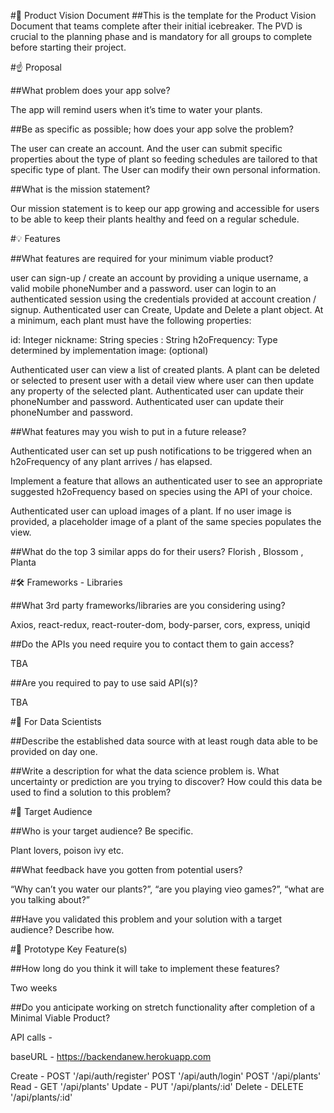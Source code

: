 

#👀 Product Vision Document ##This is the template for the Product Vision Document that teams complete after their initial icebreaker. The PVD is crucial to the planning phase and is mandatory for all groups to complete before starting their project.

#☝️ Proposal

##What problem does your app solve?

The app will remind users when it’s time to water your plants.

##Be as specific as possible; how does your app solve the problem?

The user can create an account. And the user can submit specific properties about the type of plant so feeding schedules are tailored to that specific type of plant. The User can modify their own personal information.

##What is the mission statement?

Our mission statement is to keep our app growing and accessible for users to be able to keep their plants healthy and feed on a regular schedule.

#💡 Features

##What features are required for your minimum viable product?

user can sign-up / create an account by providing a unique username, a valid mobile phoneNumber and a password. user can login to an authenticated session using the credentials provided at account creation / signup. Authenticated user can Create, Update and Delete a plant object. At a minimum, each plant must have the following properties:

id: Integer
nickname: String
species : String
h2oFrequency: Type determined by implementation
image: (optional)

Authenticated user can view a list of created plants. A plant can be deleted or selected to present user with a detail view where user can then update any property of the selected plant. Authenticated user can update their phoneNumber and password. Authenticated user can update their phoneNumber and password.

##What features may you wish to put in a future release?

Authenticated user can set up push notifications to be triggered when an h2oFrequency of any plant arrives / has elapsed.

Implement a feature that allows an authenticated user to see an appropriate suggested h2oFrequency based on species using the API of your choice.

Authenticated user can upload images of a plant. If no user image is provided, a placeholder image of a plant of the same species populates the view.

##What do the top 3 similar apps do for their users? Florish , Blossom , Planta

#🛠 Frameworks - Libraries

##What 3rd party frameworks/libraries are you considering using?

Axios, react-redux, react-router-dom, body-parser, cors, express, uniqid

##Do the APIs you need require you to contact them to gain access?

TBA

##Are you required to pay to use said API(s)?

TBA

#🧮 For Data Scientists

##Describe the established data source with at least rough data able to be provided on day one.

##Write a description for what the data science problem is. What uncertainty or prediction are you trying to discover? How could this data be used to find a solution to this problem?

#🎯 Target Audience

##Who is your target audience? Be specific.

Plant lovers, poison ivy etc.

##What feedback have you gotten from potential users?

“Why can’t you water our plants?”, “are you playing vieo games?”, “what are you talking about?”

##Have you validated this problem and your solution with a target audience? Describe how.

#🔑 Prototype Key Feature(s)

##How long do you think it will take to implement these features?

Two weeks

##Do you anticipate working on stretch functionality after completion of a Minimal Viable Product?


API calls -

<!-- baseURL - https://buildweekplants.herokuapp.com

GET /plants
GET /users
GET /plant/:id
GET /users/:id

POST /login
POST /users
POST /plants

PUT /plants/:id
PUT /users/:id

DELETE /users/:id
DELETE /plants/:id
 -->

baseURL - https://backendanew.herokuapp.com

Create - 
POST '/api/auth/register'
POST '/api/auth/login'
POST '/api/plants'
Read -
GET '/api/plants'
Update - 
PUT '/api/plants/:id'
Delete -
DELETE '/api/plants/:id'